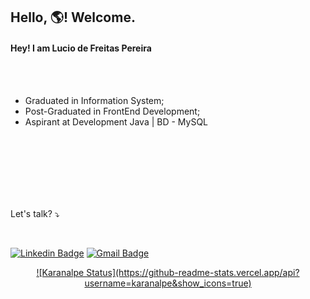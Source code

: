 ## Hello, 🌎! Welcome.







#### Hey! I am Lucio de Freitas Pereira

</br>
</br>

* Graduated in Information System;
* Post-Graduated in FrontEnd Development;
* Aspirant at Development Java | BD - MySQL

</br>
</br>
</br>
</br>
</br>
</br>

Let's talk? ⤵️

</br>

[![Linkedin Badge](https://img.shields.io/badge/-LinkedIn-blue?style=flat-square&logo=Linkedin&logoColor=white&link=https://github.com/vrct07)](https://www.linkedin.com/in/lucio-freitas/)  [![Gmail Badge](https://img.shields.io/badge/-Gmail-c14438?style=flat-square&logo=Gmail&logoColor=white&link=mailtovrct07@gmail.com)](mailto:luciodfp@gmail.com)
<p align = "center">
  <a href="https://github.com/luciofreitas%22%3E<img src="https://github-readme-stats.vercel.app/api/top-langs/?username=luciofreitas&layout=compact&theme=dark%22/%3E</a> 
  ![Karanalpe Status](https://github-readme-stats.vercel.app/api?username=karanalpe&show_icons=true)
  <a href="https://github.com/luciofreitas%22%3E<img src="https://github-readme-stats.vercel.app/api?username=luciofreitas&show_icons=true&theme=dark&include_all_commits=true&count_private=true" alt="luciofreitas"/></a>
</p>
